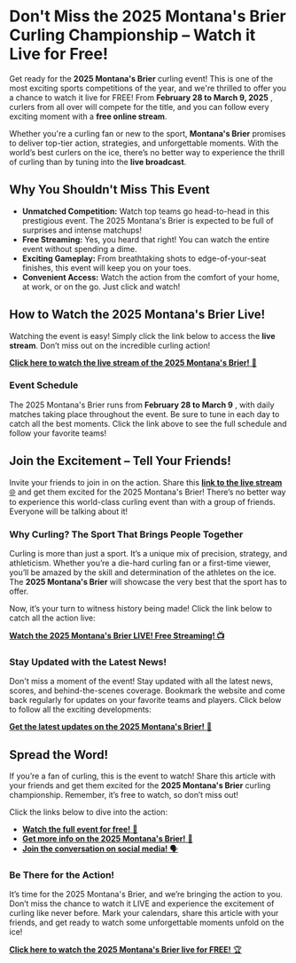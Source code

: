 # Don't Miss the 2025 Montana's Brier Curling Championship – Watch it Live for Free!

Get ready for the **2025 Montana's Brier** curling event! This is one of the most exciting sports competitions of the year, and we're thrilled to offer you a chance to watch it live for FREE! From **February 28 to March 9, 2025** , curlers from all over will compete for the title, and you can follow every exciting moment with a **free online stream**.

Whether you're a curling fan or new to the sport, **Montana's Brier** promises to deliver top-tier action, strategies, and unforgettable moments. With the world’s best curlers on the ice, there’s no better way to experience the thrill of curling than by tuning into the **live broadcast**.

## Why You Shouldn't Miss This Event

- **Unmatched Competition:** Watch top teams go head-to-head in this prestigious event. The 2025 Montana's Brier is expected to be full of surprises and intense matchups!
- **Free Streaming:** Yes, you heard that right! You can watch the entire event without spending a dime.
- **Exciting Gameplay:** From breathtaking shots to edge-of-your-seat finishes, this event will keep you on your toes.
- **Convenient Access:** Watch the action from the comfort of your home, at work, or on the go. Just click and watch!

## How to Watch the 2025 Montana's Brier Live!

Watching the event is easy! Simply click the link below to access the **live stream**. Don’t miss out on the incredible curling action!

[**Click here to watch the live stream of the 2025 Montana's Brier!** 🎥](https://tinyurl.com/livestreamfreeo?st=2025montanasbrier&si=gh)

### Event Schedule

The 2025 Montana's Brier runs from **February 28 to March 9** , with daily matches taking place throughout the event. Be sure to tune in each day to catch all the best moments. Click the link above to see the full schedule and follow your favorite teams!

## Join the Excitement – Tell Your Friends!

Invite your friends to join in on the action. Share this [**link to the live stream** 🌐](https://tinyurl.com/livestreamfreeo?st=2025montanasbrier&si=gh) and get them excited for the 2025 Montana's Brier! There’s no better way to experience this world-class curling event than with a group of friends. Everyone will be talking about it!

### Why Curling? The Sport That Brings People Together

Curling is more than just a sport. It’s a unique mix of precision, strategy, and athleticism. Whether you’re a die-hard curling fan or a first-time viewer, you’ll be amazed by the skill and determination of the athletes on the ice. The **2025 Montana's Brier** will showcase the very best that the sport has to offer.

Now, it’s your turn to witness history being made! Click the link below to catch all the action live:

[**Watch the 2025 Montana's Brier LIVE! Free Streaming! 📺**](https://tinyurl.com/livestreamfreeo?st=2025montanasbrier&si=gh)

### Stay Updated with the Latest News!

Don't miss a moment of the event! Stay updated with all the latest news, scores, and behind-the-scenes coverage. Bookmark the website and come back regularly for updates on your favorite teams and players. Click below to follow all the exciting developments:

[**Get the latest updates on the 2025 Montana's Brier!** 🔔](https://tinyurl.com/livestreamfreeo?st=2025montanasbrier&si=gh)

## Spread the Word!

If you’re a fan of curling, this is the event to watch! Share this article with your friends and get them excited for the **2025 Montana's Brier** curling championship. Remember, it’s free to watch, so don’t miss out!

Click the links below to dive into the action:

- [**Watch the full event for free!** 🎥](https://tinyurl.com/livestreamfreeo?st=2025montanasbrier&si=gh)
- [**Get more info on the 2025 Montana's Brier!** 📰](https://tinyurl.com/livestreamfreeo?st=2025montanasbrier&si=gh)
- [**Join the conversation on social media!** 🗣️](https://tinyurl.com/livestreamfreeo?st=2025montanasbrier&si=gh)

### Be There for the Action!

It’s time for the 2025 Montana's Brier, and we’re bringing the action to you. Don’t miss the chance to watch it LIVE and experience the excitement of curling like never before. Mark your calendars, share this article with your friends, and get ready to watch some unforgettable moments unfold on the ice!

[**Click here to watch the 2025 Montana's Brier live for FREE!** 🏆](https://tinyurl.com/livestreamfreeo?st=2025montanasbrier&si=gh)
